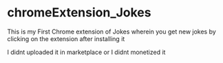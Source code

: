 # chromeExtension_Jokes
This is my First Chrome extension of Jokes wherein you get new jokes by clicking on the extension after installing it

I didnt uploaded it in marketplace or I didnt monetized it

